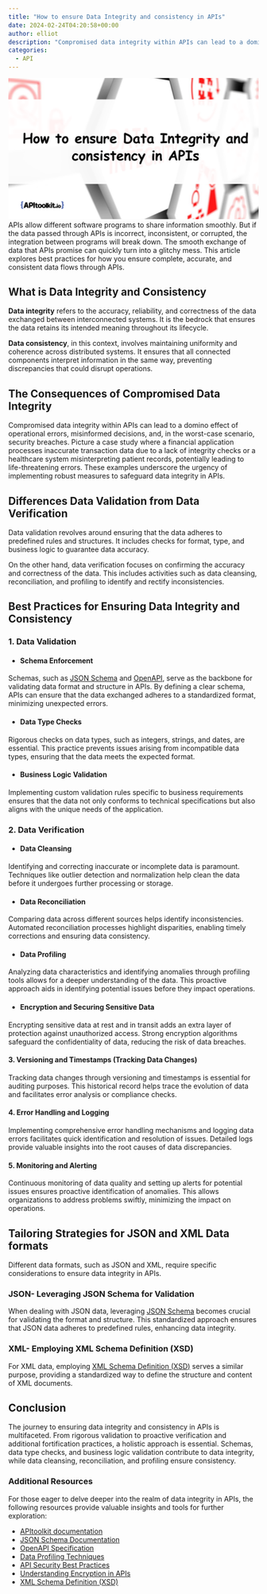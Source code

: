 ```yaml
---
title: "How to ensure Data Integrity and consistency in APIs"
date: 2024-02-24T04:20:58+00:00
author: elliot
description: "Compromised data integrity within APIs can lead to a domino effect of operational errors, misinformed decisions, and, in the worst-case scenario, security breaches"
categories:
  - API
---
```

![How to ensure Data Integrity and consistency in APIs](./How%20to%20ensure%20Data%20Integrity%20and%20consistency%20in%20APIs.png)
APIs allow different software programs to share information smoothly. But if the data passed through APIs is incorrect, inconsistent, or corrupted, the integration between programs will break down. The smooth exchange of data that APIs promise can quickly turn into a glitchy mess. This article explores best practices for how you ensure complete, accurate, and consistent data flows through APIs.

## What is Data Integrity and Consistency

**Data integrity** refers to the accuracy, reliability, and correctness of the data exchanged between interconnected systems. It is the bedrock that ensures the data retains its intended meaning throughout its lifecycle.

**Data consistency**, in this context, involves maintaining uniformity and coherence across distributed systems. It ensures that all connected components interpret information in the same way, preventing discrepancies that could disrupt operations.


## The Consequences of Compromised Data Integrity

Compromised data integrity within APIs can lead to a domino effect of operational errors, misinformed decisions, and, in the worst-case scenario, security breaches. Picture a case study where a financial application processes inaccurate transaction data due to a lack of integrity checks or a healthcare system misinterpreting patient records, potentially leading to life-threatening errors. These examples underscore the urgency of implementing robust measures to safeguard data integrity in APIs.

## Differences Data Validation from Data Verification

Data validation revolves around ensuring that the data adheres to predefined rules and structures. It includes checks for format, type, and business logic to guarantee data accuracy.

On the other hand, data verification focuses on confirming the accuracy and correctness of the data. This includes activities such as data cleansing, reconciliation, and profiling to identify and rectify inconsistencies.

## Best Practices for Ensuring Data Integrity and Consistency

### 1. Data Validation 

* #### Schema Enforcement 

Schemas, such as [JSON Schema](https://json-schema.org/documentation.html) and [OpenAPI](https://www.openapis.org/), serve as the backbone for validating data format and structure in APIs. By defining a clear schema, APIs can ensure that the data exchanged adheres to a standardized format, minimizing unexpected errors.

* #### Data Type Checks

Rigorous checks on data types, such as integers, strings, and dates, are essential. This practice prevents issues arising from incompatible data types, ensuring that the data meets the expected format.

* #### Business Logic Validation 

Implementing custom validation rules specific to business requirements ensures that the data not only conforms to technical specifications but also aligns with the unique needs of the application.

### 2. Data Verification 

* #### Data Cleansing

Identifying and correcting inaccurate or incomplete data is paramount. Techniques like outlier detection and normalization help clean the data before it undergoes further processing or storage.

*  #### Data Reconciliation 

Comparing data across different sources helps identify inconsistencies. Automated reconciliation processes highlight disparities, enabling timely corrections and ensuring data consistency.

* #### Data Profiling 

Analyzing data characteristics and identifying anomalies through profiling tools allows for a deeper understanding of the data. This proactive approach aids in identifying potential issues before they impact operations.

* #### Encryption and Securing Sensitive Data

Encrypting sensitive data at rest and in transit adds an extra layer of protection against unauthorized access. Strong encryption algorithms safeguard the confidentiality of data, reducing the risk of data breaches.

#### 3. Versioning and Timestamps (Tracking Data Changes)

Tracking data changes through versioning and timestamps is essential for auditing purposes. This historical record helps trace the evolution of data and facilitates error analysis or compliance checks.

#### 4. Error Handling and Logging

Implementing comprehensive error handling mechanisms and logging data errors facilitates quick identification and resolution of issues. Detailed logs provide valuable insights into the root causes of data discrepancies.

#### 5. Monitoring and Alerting

Continuous monitoring of data quality and setting up alerts for potential issues ensures proactive identification of anomalies. This allows organizations to address problems swiftly, minimizing the impact on operations.

## Tailoring Strategies for JSON and XML Data formats

Different data formats, such as JSON and XML, require specific considerations to ensure data integrity in APIs.

### JSON- Leveraging JSON Schema for Validation

When dealing with JSON data, leveraging [JSON Schema](https://json-schema.org/documentation.html) becomes crucial for validating the format and structure. This standardized approach ensures that JSON data adheres to predefined rules, enhancing data integrity.

### XML- Employing XML Schema Definition (XSD)

For XML data, employing [XML Schema Definition (XSD)](https://www.w3.org/XML/Schema) serves a similar purpose, providing a standardized way to define the structure and content of XML documents.

## Conclusion

The journey to ensuring data integrity and consistency in APIs is multifaceted. From rigorous validation to proactive verification and additional fortification practices, a holistic approach is essential. Schemas, data type checks, and business logic validation contribute to data integrity, while data cleansing, reconciliation, and profiling ensure consistency.

### Additional Resources

For those eager to delve deeper into the realm of data integrity in APIs, the following resources provide valuable insights and tools for further exploration:

- [APItoolkit documentation](https://apitoolkit.io/docs/glossary/)
- [JSON Schema Documentation](https://json-schema.org/documentation.html)
- [OpenAPI Specification](https://www.openapis.org/)
- [Data Profiling Techniques](https://towardsdatascience.com/data-profiling-techniques-4c6748f7026)
- [API Security Best Practices](https://owasp.org/www-project-api-security/)
- [Understanding Encryption in APIs](https://restfulapi.net/security-essentials/tls/)
- [XML Schema Definition (XSD)](https://www.w3.org/XML/Schema)
